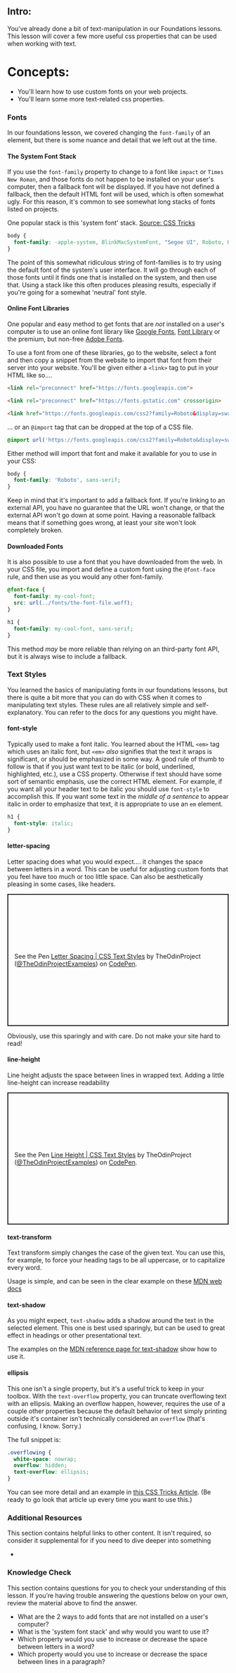 ## Intro:

You've already done a bit of text-manipulation in our Foundations lessons. This lesson will cover a few more useful css properties that can be used when working with text.

# Concepts:
* You'll learn how to use custom fonts on your web projects.
* You'll learn some more text-related css properties.

### Fonts
In our foundations lesson, we covered changing the `font-family` of an element, but there is some nuance and detail that we left out at the time.

#### The System Font Stack
 If you use the `font-family` property to change to a font like `impact` or `Times New Roman`, and those fonts do not happen to be installed on your user's computer, then a fallback font will be displayed.  If you have not defined a fallback, then the default HTML font will be used, which is often somewhat ugly. For this reason, it's common to see somewhat long stacks of fonts listed on projects. 

One popular stack is this 'system font' stack. [Source: CSS Tricks](https://css-tricks.com/snippets/css/system-font-stack/)

```css
body {
  font-family: -apple-system, BlinkMacSystemFont, "Segoe UI", Roboto, Helvetica, Arial, sans-serif, "Apple Color Emoji", "Segoe UI Emoji", "Segoe UI Symbol";
}
```

The point of this somewhat ridiculous string of font-families is to try using the default font of the system's user interface. It will go through each of those fonts until it finds one that is installed on the system, and then use that. Using a stack like this often produces pleasing results, especially if you're going for a somewhat 'neutral' font style.

#### Online Font Libraries
One popular and easy method to get fonts that are _not_ installed on a user's computer is to use an online font library like [Google Fonts](https://fonts.google.com/), [Font Library](https://fontlibrary.org/) or the premium, but non-free [Adobe Fonts](https://fonts.adobe.com/).

To use a font from one of these libraries, go to the website, select a font and then copy a snippet from the website to import that font from their server into your website. You'll be given either a `<link>` tag to put in your HTML like so....

```html
<link rel="preconnect" href="https://fonts.googleapis.com">

<link rel="preconnect" href="https://fonts.gstatic.com" crossorigin>

<link href="https://fonts.googleapis.com/css2?family=Roboto&display=swap" rel="stylesheet">
```

... or an `@import` tag that can be dropped at the top of a CSS file.

```css
@import url('https://fonts.googleapis.com/css2?family=Roboto&display=swap');

```

Either method will import that font and make it available for you to use in your CSS:

```css
body {
  font-family: 'Roboto', sans-serif;
}
```

Keep in mind that it's important to add a fallback font.  If you're linking to an external API, you have no guarantee that the URL won't change, or that the external API won't go down at some point. Having a reasonable fallback means that if something goes wrong, at least your site won't look completely broken.

#### Downloaded Fonts
It is also possible to use a font that you have downloaded from the web. In your CSS file, you import and define a custom font using the `@font-face` rule, and then use as you would any other font-family.

```css
@font-face {
  font-family: my-cool-font;
  src: url(../fonts/the-font-file.woff);
}

h1 {
  font-family: my-cool-font, sans-serif;
}
```

This method _may_ be more reliable than relying on an third-party font API, but it is always wise to include a fallback.

### Text Styles
You learned the basics of manipulating fonts in our foundations lessons, but there is quite a bit more that you can do with CSS when it comes to manipulating text styles. These rules are all relatively simple and self-explanatory. You can refer to the docs for any questions you might have.

#### font-style
Typically used to make a font italic. You learned about the HTML `<em>` tag which uses an italic font, but `<em>` _also_ signifies that the text it wraps is significant, or should be emphasized in some way. A good rule of thumb to follow is that if you just want text to be italic (or bold, underlined, highlighted, etc.), use a CSS property. Otherwise if text should have some sort of semantic emphasis, use the correct HTML element. For example, if you want all your header text to be italic you should use `font-style` to accomplish this. If you want some text in the _middle of a sentence_ to appear italic in order to emphasize that text, it is appropriate to use an `em` element.

```css
h1 {
  font-style: italic;
}
```

#### letter-spacing
Letter spacing does what you would expect.... it changes the space between letters in a word. This can be useful for adjusting custom fonts that you feel have too much or too little space. Can also be aesthetically pleasing in some cases, like headers.

<p class="codepen" data-height="300" data-theme-id="dark" data-default-tab="css,result" data-slug-hash="MWomjGr" data-editable="true" data-user="TheOdinProjectExamples" style="height: 300px; box-sizing: border-box; display: flex; align-items: center; justify-content: center; border: 2px solid; margin: 1em 0; padding: 1em;">
  <span>See the Pen <a href="https://codepen.io/TheOdinProjectExamples/pen/MWomjGr">
  Letter Spacing | CSS Text Styles</a> by TheOdinProject (<a href="https://codepen.io/TheOdinProjectExamples">@TheOdinProjectExamples</a>)
  on <a href="https://codepen.io">CodePen</a>.</span>

</p>

<script async src="https://cpwebassets.codepen.io/assets/embed/ei.js"></script>

Obviously, use this sparingly and with care. Do not make your site hard to read!

#### line-height
Line height adjusts the space between lines in wrapped text. Adding a little line-height can increase readability

<p class="codepen" data-height="300" data-theme-id="dark" data-default-tab="css,result" data-slug-hash="vYZmXzY" data-editable="true" data-user="TheOdinProjectExamples" style="height: 300px; box-sizing: border-box; display: flex; align-items: center; justify-content: center; border: 2px solid; margin: 1em 0; padding: 1em;">
  <span>See the Pen <a href="https://codepen.io/TheOdinProjectExamples/pen/vYZmXzY">
  Line Height | CSS Text Styles</a> by TheOdinProject (<a href="https://codepen.io/TheOdinProjectExamples">@TheOdinProjectExamples</a>)
  on <a href="https://codepen.io">CodePen</a>.</span>

</p>

<script async src="https://cpwebassets.codepen.io/assets/embed/ei.js"></script>

#### text-transform
Text transform simply changes the case of the given text. You can use this, for example, to force your heading tags to be all uppercase, or to capitalize every word.

Usage is simple, and can be seen in the clear example on these [MDN web docs](https://developer.mozilla.org/en-US/docs/Web/CSS/text-transform)

#### text-shadow
As you might expect, `text-shadow` adds a shadow around the text in the selected element. This one is best used sparingly, but can be used to great effect in headings or other presentational text.

The examples on the [MDN reference page for text-shadow](https://developer.mozilla.org/en-US/docs/Web/CSS/text-shadow) show how to use it.

#### ellipsis
This one isn't a single property, but it's a useful trick to keep in your toolbox. With the `text-overflow` property, you can truncate overflowing text with an ellipsis. Making an overflow happen, however, requires the use of a couple other properties because the default behavior of text simply printing outside it's container isn't technically considered an `overflow` (that's confusing, I know.  Sorry.)

The full snippet is:

```css
.overflowing {
  white-space: nowrap;
  overflow: hidden;
  text-overflow: ellipsis;
}
```

You can see more detail and an example in [this CSS Tricks Article](https://css-tricks.com/snippets/css/truncate-string-with-ellipsis/).  (Be ready to go look that article up every time you want to use this.)


### Additional Resources
This section contains helpful links to other content. It isn't required, so consider it supplemental for if you need to dive deeper into something
* []()

### Knowledge Check
This section contains questions for you to check your understanding of this lesson. If you’re having trouble answering the questions below on your own, review the material above to find the answer.

* What are the 2 ways to add fonts that are not installed on a user's computer?
* What is the 'system font stack' and why would you want to use it?
* Which property would you use to increase or decrease the space between letters in a word?
* Which property would you use to increase or decrease the space between lines in a paragraph?
